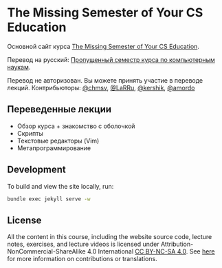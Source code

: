 # The Missing Semester of Your CS Education

Основной сайт курса [The Missing Semester of Your CS Education](https://missing.csail.mit.edu/).

Перевод на русский: [Пропущенный семестр курса по компьютерным наукам](https://missing-semester-rus.github.io/).

Перевод не авторизован. Вы можете принять участие в переводе лекций. 
Контрибьюторы: [@chmsv](https://github.com/chmsv), [@LaRRu](https://github.com/LaRRu), [@kershik](https://github.com/kershik), [@amordo](https://github.com/amordo)

## Переведенные лекции 

- Обзор курса + знакомство с оболочкой
- Скрипты
- Текстовые редакторы (Vim)
- Метапрограммирование

## Development

To build and view the site locally, run:

```bash
bundle exec jekyll serve -w
```

## License

All the content in this course, including the website source code, lecture notes, exercises, and lecture videos is licensed under Attribution-NonCommercial-ShareAlike 4.0 International [CC BY-NC-SA 4.0](https://creativecommons.org/licenses/by-nc-sa/4.0/). See [here](https://missing.csail.mit.edu/license) for more information on contributions or translations.
